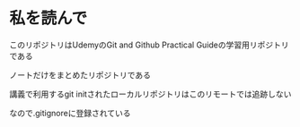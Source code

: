 # 私を読んで

このリポジトリはUdemyのGit and Github Practical Guideの学習用リポジトリである

ノートだけをまとめたリポジトリである

講義で利用するgit initされたローカルリポジトリはこのリモートでは追跡しない

なので.gitignoreに登録されている

